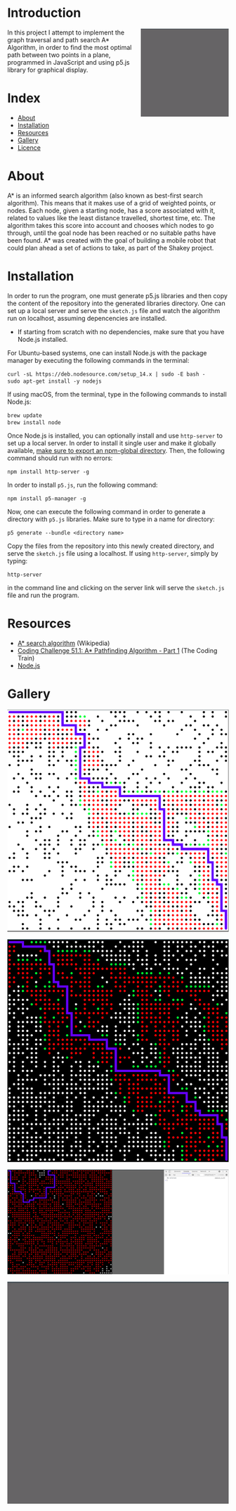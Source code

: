 # Introduction
<img align="right" src="gallery/Path_Found_Gif.gif" height="200">

In this project I attempt to implement the graph traversal and path search A* Algorithm, in order to find the most optimal path between two points in a plane, programmed in JavaScript and using p5.js library for graphical display.


# Index
- [About](#About)
- [Installation](#Installation)
- [Resources](#Resources)
- [Gallery](#Gallery)
- [Licence](#Licence)

# About
A* is an informed search algorithm (also known as best-first search algorithm). This means that it makes use of a grid of weighted points, or nodes. Each node, given a starting node, has a score associated with it, related to values like the least distance travelled, shortest time, etc. The algorithm takes this score into account and chooses which nodes to go through, until the goal node has been reached or no suitable paths have been found. A* was created with the goal of building a mobile robot that could plan ahead a set of actions to take, as part of the Shakey project.

# Installation
In order to run the program, one must generate p5.js libraries and then copy the content of the repository into the generated libraries directory. One can set up a local server and serve the `sketch.js` file and watch the algorithm run on localhost, assuming depencencies are installed.
- If starting from scratch with no dependencies, make sure that you have Node.js installed.

For Ubuntu-based systems, one can install Node.js with the package manager by executing the following commands in the terminal:
```
curl -sL https://deb.nodesource.com/setup_14.x | sudo -E bash -
sudo apt-get install -y nodejs
```

If using macOS, from the terminal, type in the following commands to install Node.js:
```
brew update
brew install node
```
Once Node.js is installed, you can optionally install and use `http-server` to set up a local server. In order to install it single user and make it globally available, [make sure to export an npm-global directory](https://docs.npmjs.com/resolving-eacces-permissions-errors-when-installing-packages-globally). Then, the following command should run with no errors:
```
npm install http-server -g
```

In order to install `p5.js`, run the following command:
```
npm install p5-manager -g
```
Now, one can execute the following command in order to generate a directory with `p5.js` libraries. Make sure to type in a name for directory:
```
p5 generate --bundle <directory name>
```
Copy the files from the repository into this newly created directory, and serve the `sketch.js` file using a localhost. If using `http-server`, simply by typing:
```
http-server
```
in the command line and clicking on the server link will serve the `sketch.js` file and run the program.

# Resources
- [A* search algorithm](https://en.wikipedia.org/wiki/A*_search_algorithm) (Wikipedia)
- [Coding Challenge 51.1: A* Pathfinding Algorithm - Part 1](https://www.youtube.com/watch?v=aKYlikFAV4k) (The Coding Train)
- [Node.js](https://nodejs.org/)

# Gallery

![Path Found](gallery/Path_Found.png)

![Path Found Dark Theme](gallery/Path_Found_Dark.png)

![No Solution](gallery/No_Solution.png)

![Path Found Gif](gallery/Path_Found_Gif.gif)
